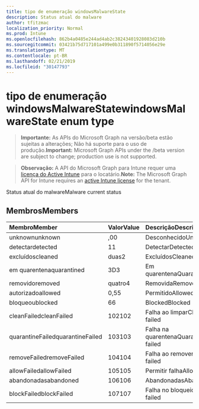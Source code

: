 ```yaml
---
title: tipo de enumeração windowsMalwareState
description: Status atual do malware
author: tfitzmac
localization_priority: Normal
ms.prod: Intune
ms.openlocfilehash: 862b4a0485e244ad4ab2c38243401928083d210b
ms.sourcegitcommit: 03421b75d717101a499e0b311890f5714056e29e
ms.translationtype: MT
ms.contentlocale: pt-BR
ms.lasthandoff: 02/21/2019
ms.locfileid: "30147793"
---
```

# <a name="windowsmalwarestate-enum-type"></a><span data-ttu-id="ba7a2-103">tipo de enumeração windowsMalwareState</span><span class="sxs-lookup"><span data-stu-id="ba7a2-103">windowsMalwareState enum type</span></span>

> <span data-ttu-id="ba7a2-104">**Importante:** As APIs do Microsoft Graph na versão/beta estão sujeitas a alterações; Não há suporte para o uso de produção.</span><span class="sxs-lookup"><span data-stu-id="ba7a2-104">**Important:** Microsoft Graph APIs under the /beta version are subject to change; production use is not supported.</span></span>

> <span data-ttu-id="ba7a2-105">**Observação:** A API do Microsoft Graph para Intune requer uma [licença do Active Intune](https://go.microsoft.com/fwlink/?linkid=839381) para o locatário.</span><span class="sxs-lookup"><span data-stu-id="ba7a2-105">**Note:** The Microsoft Graph API for Intune requires an [active Intune license](https://go.microsoft.com/fwlink/?linkid=839381) for the tenant.</span></span>

<span data-ttu-id="ba7a2-106">Status atual do malware</span><span class="sxs-lookup"><span data-stu-id="ba7a2-106">Malware current status</span></span>

## <a name="members"></a><span data-ttu-id="ba7a2-107">Membros</span><span class="sxs-lookup"><span data-stu-id="ba7a2-107">Members</span></span>
|<span data-ttu-id="ba7a2-108">Membro</span><span class="sxs-lookup"><span data-stu-id="ba7a2-108">Member</span></span>|<span data-ttu-id="ba7a2-109">Valor</span><span class="sxs-lookup"><span data-stu-id="ba7a2-109">Value</span></span>|<span data-ttu-id="ba7a2-110">Descrição</span><span class="sxs-lookup"><span data-stu-id="ba7a2-110">Description</span></span>|
|:---|:---|:---|
|<span data-ttu-id="ba7a2-111">unknown</span><span class="sxs-lookup"><span data-stu-id="ba7a2-111">unknown</span></span>|<span data-ttu-id="ba7a2-112">,0</span><span class="sxs-lookup"><span data-stu-id="ba7a2-112">0</span></span>|<span data-ttu-id="ba7a2-113">Desconhecido</span><span class="sxs-lookup"><span data-stu-id="ba7a2-113">Unknown</span></span>|
|<span data-ttu-id="ba7a2-114">detectar</span><span class="sxs-lookup"><span data-stu-id="ba7a2-114">detected</span></span>|<span data-ttu-id="ba7a2-115">1</span><span class="sxs-lookup"><span data-stu-id="ba7a2-115">1</span></span>|<span data-ttu-id="ba7a2-116">Detectar</span><span class="sxs-lookup"><span data-stu-id="ba7a2-116">Detected</span></span>|
|<span data-ttu-id="ba7a2-117">excluídos</span><span class="sxs-lookup"><span data-stu-id="ba7a2-117">cleaned</span></span>|<span data-ttu-id="ba7a2-118">duas</span><span class="sxs-lookup"><span data-stu-id="ba7a2-118">2</span></span>|<span data-ttu-id="ba7a2-119">Excluídos</span><span class="sxs-lookup"><span data-stu-id="ba7a2-119">Cleaned</span></span>|
|<span data-ttu-id="ba7a2-120">em quarentena</span><span class="sxs-lookup"><span data-stu-id="ba7a2-120">quarantined</span></span>|<span data-ttu-id="ba7a2-121">3D</span><span class="sxs-lookup"><span data-stu-id="ba7a2-121">3</span></span>|<span data-ttu-id="ba7a2-122">Em quarentena</span><span class="sxs-lookup"><span data-stu-id="ba7a2-122">Quarantined</span></span>|
|<span data-ttu-id="ba7a2-123">removido</span><span class="sxs-lookup"><span data-stu-id="ba7a2-123">removed</span></span>|<span data-ttu-id="ba7a2-124">quatro</span><span class="sxs-lookup"><span data-stu-id="ba7a2-124">4</span></span>|<span data-ttu-id="ba7a2-125">Removida</span><span class="sxs-lookup"><span data-stu-id="ba7a2-125">Removed</span></span>|
|<span data-ttu-id="ba7a2-126">autorizado</span><span class="sxs-lookup"><span data-stu-id="ba7a2-126">allowed</span></span>|<span data-ttu-id="ba7a2-127">0,5</span><span class="sxs-lookup"><span data-stu-id="ba7a2-127">5</span></span>|<span data-ttu-id="ba7a2-128">Permitido</span><span class="sxs-lookup"><span data-stu-id="ba7a2-128">Allowed</span></span>|
|<span data-ttu-id="ba7a2-129">bloqueou</span><span class="sxs-lookup"><span data-stu-id="ba7a2-129">blocked</span></span>|<span data-ttu-id="ba7a2-130">6</span><span class="sxs-lookup"><span data-stu-id="ba7a2-130">6</span></span>|<span data-ttu-id="ba7a2-131">Blocked</span><span class="sxs-lookup"><span data-stu-id="ba7a2-131">Blocked</span></span>|
|<span data-ttu-id="ba7a2-132">cleanFailed</span><span class="sxs-lookup"><span data-stu-id="ba7a2-132">cleanFailed</span></span>|<span data-ttu-id="ba7a2-133">102</span><span class="sxs-lookup"><span data-stu-id="ba7a2-133">102</span></span>|<span data-ttu-id="ba7a2-134">Falha ao limpar</span><span class="sxs-lookup"><span data-stu-id="ba7a2-134">Clean failed</span></span>|
|<span data-ttu-id="ba7a2-135">quarantineFailed</span><span class="sxs-lookup"><span data-stu-id="ba7a2-135">quarantineFailed</span></span>|<span data-ttu-id="ba7a2-136">103</span><span class="sxs-lookup"><span data-stu-id="ba7a2-136">103</span></span>|<span data-ttu-id="ba7a2-137">Falha na quarentena</span><span class="sxs-lookup"><span data-stu-id="ba7a2-137">Quarantine failed</span></span>|
|<span data-ttu-id="ba7a2-138">removeFailed</span><span class="sxs-lookup"><span data-stu-id="ba7a2-138">removeFailed</span></span>|<span data-ttu-id="ba7a2-139">104</span><span class="sxs-lookup"><span data-stu-id="ba7a2-139">104</span></span>|<span data-ttu-id="ba7a2-140">Falha ao remover</span><span class="sxs-lookup"><span data-stu-id="ba7a2-140">Remove failed</span></span>|
|<span data-ttu-id="ba7a2-141">allowFailed</span><span class="sxs-lookup"><span data-stu-id="ba7a2-141">allowFailed</span></span>|<span data-ttu-id="ba7a2-142">105</span><span class="sxs-lookup"><span data-stu-id="ba7a2-142">105</span></span>|<span data-ttu-id="ba7a2-143">Permitir falha</span><span class="sxs-lookup"><span data-stu-id="ba7a2-143">Allow failed</span></span>|
|<span data-ttu-id="ba7a2-144">abandonadas</span><span class="sxs-lookup"><span data-stu-id="ba7a2-144">abandoned</span></span>|<span data-ttu-id="ba7a2-145">106</span><span class="sxs-lookup"><span data-stu-id="ba7a2-145">106</span></span>|<span data-ttu-id="ba7a2-146">Abandonadas</span><span class="sxs-lookup"><span data-stu-id="ba7a2-146">Abandoned</span></span>|
|<span data-ttu-id="ba7a2-147">blockFailed</span><span class="sxs-lookup"><span data-stu-id="ba7a2-147">blockFailed</span></span>|<span data-ttu-id="ba7a2-148">107</span><span class="sxs-lookup"><span data-stu-id="ba7a2-148">107</span></span>|<span data-ttu-id="ba7a2-149">Falha no bloqueio</span><span class="sxs-lookup"><span data-stu-id="ba7a2-149">Block failed</span></span>|




